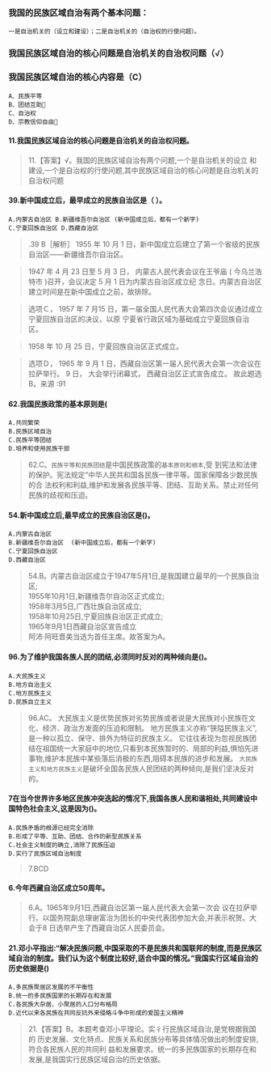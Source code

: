 ### 我国的民族区域自治有两个基本问题：
    一是自治机关的（设立和建设）；二是自治机关的（自治权的行使问题）。
    
### 我国民族区域自治的核心问题是自治机关的自治权问题（√）

### 我国民族区域自治的核心内容是（C）
    A、民族平等
    B、团结互助
    C、自治权
    D、宗教信仰自由

#### 11.我国民族区域自治的核心问题是自治机关的自治权问题。
>   11.【答案】√。我国的民族区域自治有两个问题,一个是自治机关的设立
    和建设,一个是自治权的行使问题,其中民族区域自治的核心问题是自治机关的自治权问题

#### 39.新中国成立后，最早成立的民族自治区是（ ）。
    A.内蒙古自治区 B.新疆维吾尔自治区 (新中国成立后，都有一个新字)
    C.宁夏回族自治区 D.西藏自治区
>   .39  B［解析］ 
    1955 年 10 月 1 日，新中国成立后建立了第一个省级的民族自治区——新疆维吾尔自治区。 
    
     
>   1947 年 4 月 23 日至 5 月 3 日， 内蒙古人民代表会议在王爷庙 ( 今乌兰浩特市 )召开，会议决定 5 月 1 日为内蒙古自治区成立纪
    念日。内蒙古自治区建立时间是在新中国成立之前，故排除。
    
>   选项Ｃ， 1957 年 7 月15 日，第一届全国人民代表大会第四次会议通过成立宁夏回族自治区的决议，以原
    宁夏省行政区域为基础成立宁夏回族自治区。 
    
>   1958 年 10 月 25 日，宁夏回族自治区正式成立。
    
>   选项Ｄ， 1965 年 9 月 1 日，西藏自治区第一届人民代表大会第一次会议在拉萨举行。 9 日， 大会举行闭幕式， 西藏自治区正式宣告成立。 故此题选 B。来源 :91


    
#### 62.我国民族政策的基本原则是(
    A.共同繁荣
    B.民族区域自治
    C.民族平等团结
    D.培养和使用民族干部
>   62.C。`民族平等和民族团结`是中国民族政策的`基本原则和根本`,受
    到宪法和法律的保护。宪法规定“中华人民共和国各民族一律平等。国家保障各少数民族的合
    法权利和利益,维护和发展各民族平等、团结、互助关系。禁止对任何民族的歧视和压迫。

#### 54.新中国成立后,最早成立的民族自治区是()。
    A.内蒙古自治区
    B.新疆维吾尔自治区  (新中国成立后，都有一个新字)
    C.宁夏回族自治区
    D.西藏自治区
>   54.B。内蒙古自治区成立于1947年5月1日,是我国建立最早的一个民族自治区;    
    1955年10月1日,新疆维吾尔自治区正式成立;    
    1958年3月5日,广西壮族自治区成立;    
    1958年10月25日,宁夏回族自治区正式成立;    
    1965年9月1日西藏自治区宣告成立    
    阿沛·阿旺晋美当选为首任主席。故答案为A。    

#### 96.为了维护我国各族人民的团结,必须同时反对的两种倾向是()。
    A.大民族主义
    B.地方自治主义
    C.地方民族主义
    D.民族自立主义
>   96.AC。
大民族主义是优势民族对劣势民族或者说是大民族对小民族在文化、经济、政治方发面的压迫和限制。
地方民族主义亦称“狭隘民族主义”,是一种以孤立、保守、排外为特征的民族主义。
它往往表现为忽视民族团结在祖国统一大家庭中的地位,只看到本民族暂时的、局部的利益,惧怕先进事物,维护本民族中某些落后消极的东西,阻碍本民族的进步和发展。
`大民族主义和地方民族主义`是破坏全国各民族人民团结的两种倾向,是我们坚决反对的。

#### 7在当今世界许多地区民族冲突迭起的情况下,我国各族人民和谐相处,共同建设中国特色社会主义,这是因为()。
    A.民族矛盾的根源已经完全消除
    B.形成了平等、互助、团结、合作的新型民族关系
    C.社会主义制度的确立,消除了民族压迫
    D.实行了民族区域自治制度
>   7.BCD

#### 6.今年西藏自治区成立50周年。
>   6.A。1965年9月1日,西藏自治区第一届人民代表大会第一次会
    议在拉萨举行。以国务院副总理谢富治为团长的中央代表团参加大会,并表示祝贺。大会于8
    日选举产生了西藏自治区人民委员会。
    
#### 21.邓小平指出:“解决民族问题,中国采取的不是民族共和国联邦的制度,而是民族区域自治的制度。我们认为这个制度比较好,适合中国的情况。”我国实行区域自治的历史依据是()
    A.多民族聚居区发展的不平衡性
    B.统一的多民族国家的长期存在和发展
    C.各民族大杂居、小聚居的人口分布格局
    D.近代以来各民族在共同反抗外来侵略斗争中形成的爱国主义精神
>   21.【答案】B。本题考查邓小平理论。实彳行民族区域自治,是党根据我国的
    历史发展、文化特点、民族关系和民族分布等具体情况做出的制度安排,符合各民族人民的共同利
    益和发展要求。统一的多民族国家的长期存在和发展,是我国实行民族区域自治的历史依据。











    